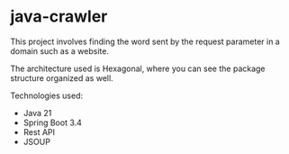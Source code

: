 # java-crawler

This project involves finding the word sent by the request parameter in a domain such as a website.

The architecture used is Hexagonal, where you can see the package structure organized as well.

Technologies used:
* Java 21
* Spring Boot 3.4
* Rest API
* JSOUP




